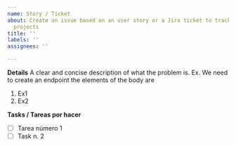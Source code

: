 ```yaml
---
name: Story / Ticket
about: Create an issue based on an user story or a Jira ticket to track them via GitHub
  projects
title: ''
labels: ''
assignees: ''

---
```


**Details**
A clear and concise description of what the problem is. Ex. We need to create an endpoint the elements of the body are
1. Ex1
2. Ex2

**Tasks / Tareas por hacer**
- [ ] Tarea número 1
- [ ] Task n. 2
